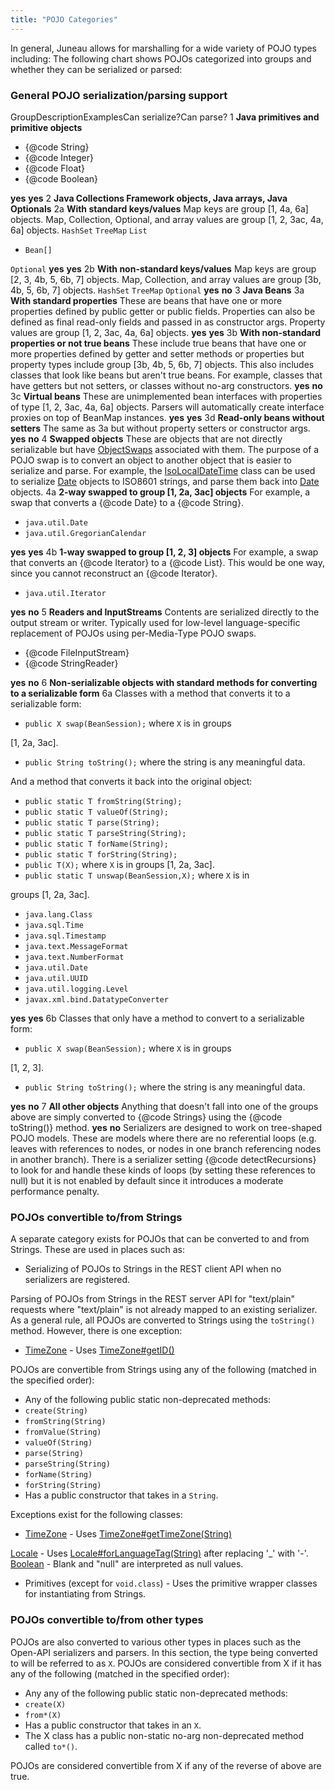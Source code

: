 ```yaml
---
title: "POJO Categories"
---
```


In general, Juneau allows for marshalling for a wide variety of POJO types including:
The following chart shows POJOs categorized into groups and whether they can be serialized or parsed:
### General POJO serialization/parsing support

GroupDescriptionExamplesCan
serialize?Can
parse?
1
**Java primitives and primitive objects**
- \{@code String\}
- \{@code Integer\}
- \{@code Float\}
- \{@code Boolean\}

**yes**
**yes**
2
**Java Collections Framework objects, Java arrays, Java Optionals**
2a
**With standard keys/values**
Map keys are group [1, 4a, 6a] objects.
Map, Collection, Optional, and array values are group [1, 2, 3ac, 4a, 6a] objects.
`HashSet`
`TreeMap`
`List`
- `Bean[]`

`Optional`
**yes**
**yes**
2b
**With non-standard keys/values**
Map keys are group [2, 3, 4b, 5, 6b, 7] objects.
Map, Collection, and array values are group [3b, 4b, 5, 6b, 7] objects.
`HashSet`
`TreeMap`
`Optional`
**yes**
**no**
3
**Java Beans**
3a
**With standard properties**
These are beans that have one or more properties defined by public getter
or public fields.
Properties can also be defined as final read-only fields and passed in as constructor args.
Property values are group [1, 2, 3ac, 4a, 6a] objects.
**yes**
**yes**
3b
**With non-standard properties or not true beans**
These include true beans that have one or more properties defined by getter
and setter methods or properties but property types include group [3b, 4b, 5, 6b, 7] objects.
This also includes classes that look like beans but aren't true beans.
For example, classes that have getters but not setters, or classes without no-arg constructors.
**yes**
**no**
3c
**Virtual beans**
These are unimplemented bean interfaces with properties of type [1, 2, 3ac, 4a, 6a] objects.
Parsers will automatically  create interface proxies on top of BeanMap instances.
**yes**
**yes**
3d
**Read-only beans without setters**
The same as 3a but without property setters or constructor args.
**yes**
**no**
4
**Swapped objects**
These are objects that are not directly serializable but have
[ObjectSwaps](../apidocs/org/apache/juneau/swap/ObjectSwap.html) associated with them.
The purpose of a POJO swap is to convert an object to another object that is easier to serialize
and parse.
For example, the [IsoLocalDateTime](../apidocs/org/apache/juneau/swaps/TemporalDateSwap/IsoLocalDateTime.html) class can be used to
serialize [Date](../apidocs/java/util/Date.html) objects to ISO8601 strings, and parse them back into
[Date](../apidocs/java/util/Date.html) objects.
4a
**2-way swapped to group [1, 2a, 3ac] objects**
For example, a swap that converts a \{@code Date\} to a \{@code String\}.
- `java.util.Date`
- `java.util.GregorianCalendar`

**yes**
**yes**
4b
**1-way swapped to group [1, 2, 3] objects**
For example, a swap that converts an \{@code Iterator\} to a \{@code List\}.
This would be one way, since you cannot reconstruct an \{@code Iterator\}.
- `java.util.Iterator`

**yes**
**no**
5
**Readers and InputStreams**
Contents are serialized directly to the output stream or writer.
Typically used for low-level language-specific replacement of POJOs using per-Media-Type
POJO swaps.
- \{@code FileInputStream\}
- \{@code StringReader\}

**yes**
**no**
6
**Non-serializable objects with standard methods for converting to a serializable form**
6a
Classes with a method that converts it to a serializable form:
- `public X swap(BeanSession);` where `X` is in groups

[1, 2a, 3ac].
- `public String toString();` where the string is any meaningful data.

And a method that converts it back into the original object:
- `public static T fromString(String);`
- `public static T valueOf(String);`
- `public static T parse(String);`
- `public static T parseString(String);`
- `public static T forName(String);`
- `public static T forString(String);`
- `public T(X);` where `X` is in groups [1, 2a, 3ac].
- `public static T unswap(BeanSession,X);` where `X` is in

groups [1, 2a, 3ac].
- `java.lang.Class`
- `java.sql.Time`
- `java.sql.Timestamp`
- `java.text.MessageFormat`
- `java.text.NumberFormat`
- `java.util.Date`
- `java.util.UUID`
- `java.util.logging.Level`
- `javax.xml.bind.DatatypeConverter`

**yes**
**yes**
6b
Classes that only have a method to convert to a serializable form:
- `public X swap(BeanSession);` where `X` is in groups

[1, 2, 3].
- `public String toString();` where the string is any meaningful data.

**yes**
**no**
7
**All other objects**
Anything that doesn't fall into one of the groups above are simply converted to \{@code Strings\}
using the \{@code toString()\} method.
**yes**
**no**
Serializers are designed to work on tree-shaped POJO models.
These are models where there are no referential loops (e.g. leaves with references to nodes, or nodes
in one branch referencing nodes in another branch).
There is a serializer setting \{@code detectRecursions\} to look for and handle these kinds of loops
(by setting these references to null) but it is not enabled by default since it introduces
a moderate performance penalty.
### POJOs convertible to/from Strings

A separate category exists for POJOs that can be converted to and from Strings.
These are used in places such as:
- Serializing of POJOs to Strings in the REST client API when no serializers are registered.

Parsing of POJOs from Strings in the REST server API for "text/plain" requests where
"text/plain" is not already mapped to an existing serializer.
As a general rule, all POJOs are converted to Strings using the `toString()` method.
However, there is one exception:
- [TimeZone](../apidocs/java/util/TimeZone.html) - Uses [TimeZone#getID()](../apidocs/java/util/TimeZone.html#getID())

POJOs are convertible from Strings using any of the following (matched in the specified order):
- Any of the following public static non-deprecated methods:
- `create(String)`
- `fromString(String)`
- `fromValue(String)`
- `valueOf(String)`
- `parse(String)`
- `parseString(String)`
- `forName(String)`
- `forString(String)`
- Has a public constructor that takes in a `String`.

Exceptions exist for the following classes:
- [TimeZone](../apidocs/java/util/TimeZone.html) - Uses [TimeZone#getTimeZone(String)](../apidocs/java/util/TimeZone.html#getTimeZone(String))

[Locale](../apidocs/java/util/Locale.html) - Uses [Locale#forLanguageTag(String)](../apidocs/java/util/Locale.html#forLanguageTag(String)) after replacing '_' with '-'.
[Boolean](../apidocs/java/lang/Boolean.html) - Blank and "null" are interpreted as null values.
- Primitives (except for `void.class`) - Uses the primitive wrapper classes for instantiating from Strings.

### POJOs convertible to/from other types

POJOs are also converted to various other types in places such as the Open-API serializers and parsers.
In this section, the type being converted to will be referred to as `X`.
POJOs are considered convertible from X if it has any of the following (matched in the specified order):
- Any any of the following public static non-deprecated methods:
- `create(X)`
- `from*(X)`
- Has a public constructor that takes in an `X`.
- The X class has a public non-static no-arg non-deprecated method called `to*()`.

POJOs are considered convertible from X if any of the reverse of above are true.
